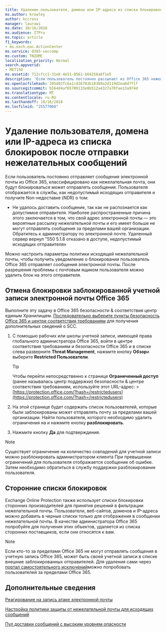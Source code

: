 ```yaml
---
title: Удаление пользователя, домена или IP-адреса из списка блокировок после отправки нежелательных сообщений
ms.author: krowley
author: kccross
manager: laurawi
ms.date: 10/16/2018
ms.audience: ITPro
ms.topic: article
f1_keywords:
- ms.exch.eac.ActionCenter
ms.service: O365-seccomp
ms.custom: TN2DMC
localization_priority: Normal
search.appverid:
- MET150
ms.assetid: 712cfcc1-31e8-4e51-8561-b64258a8f1e5
description: 'Если пользователь постоянно рассылает из Office 365 нежелательную почту, он может лишиться возможности отправлять сообщения. '
ms.openlocfilehash: 295d92fc6a1cd26783b18304a2d119d2ea0d7f1f
ms.sourcegitcommit: b164d4af65709133e0b512a4327a70fae13a974d
ms.translationtype: MT
ms.contentlocale: ru-RU
ms.lasthandoff: 10/16/2018
ms.locfileid: "25577068"
---
```

# <a name="removing-a-user-domain-or-ip-address-from-a-block-list-after-sending-spam-email"></a>Удаление пользователя, домена или IP-адреса из списка блокировок после отправки нежелательных сообщений

Если пользователь постоянно отправляет сообщения электронной почты из Office 365, классифицировано как нежелательная почта, они будут блокироваться может отправлять сообщения. Пользователя отображается в службы, как недопустимый исходящих отправителя и получите Non-недоставке (NDR) о том:

- Не удалось доставить сообщение, так как не распознается как допустимое отправителя. Наиболее распространенные причина этого заключается в том, что свой адрес электронной почты — это вероятные рассылку нежелательной почты и его имеет больше не могут отправлять сообщения за пределами вашей организации. Обратитесь к администратору по электронной почте.  Удаленный сервер вернул "550 5.1.8 отказано в доступе, недопустимый исходящих отправителя»

Можно настроить параметры политики исходящей нежелательной почты, чтобы получить уведомление о блокировании пользователь Office 365 отправляет сообщения электронной почты. После разрешения проблемы с почтовым ящиком пользователя можно удалить блок на этого отправителя.
  
## <a name="unblock-a-blocked-office-365-email-account"></a>Отмена блокировки заблокированной учетной записи электронной почты Office 365

Выполните эту задачу в Office 365 безопасности & соответствия центр единым Хранилищем. [Последовательно выберите пункты безопасность Office 365 и центре соответствия требованиям](go-to-the-securitycompliance-center.md) для получения дополнительных сведений о SCC.

1. С помощью рабочих или школы учетной записи, имеющей права глобального администратора Office 365, войти в центре соответствия требованиям и безопасности Office 365 и в списке слева разверните **Threat Management**, нажмите кнопку **Обзор**и выберите **Restricted Пользователи**.
    
    > [!TIP]
    > Чтобы перейти непосредственно к странице **Ограниченный доступ** (ранее называлась центр поддержки) безопасности &amp; центре соответствия требованиям, используйте этот URL-адрес: >[https://protection.office.com/?hash=/restrictedusers](https://protection.office.com/?hash=/restrictedusers)

2. На этой странице будет содержать список пользователей, которые были заблокированы может отправлять почту за пределами вашей организации.  Найти пользователя, которого необходимо удалить ограничения на и нажмите кнопку **разблокировать**.

3. Нажмите кнопку **Да** для подтверждения. 
    
> [!NOTE]
> Существует ограничение на количество совпадений для учетной записи можно разблокировать администратором клиента При превышении ограничений для пользователя отображается сообщение об ошибке. Затем необходимо обратиться в службу поддержки разблокирование пользователя.
  
## <a name="third-party-block-lists"></a>Сторонние списки блокировок

Exchange Online Protection также использует списки блокировки сторонних производителей для принятия решений в фильтрации нежелательной почты. Пользователи, веб-сайтов, доменов и IP-адреса можно добавить в черные списки только для отображения в сообщении нежелательной почты. В качестве администратора Office 365 попробуйте для получения этих объектов, удаляется из списка сторонних поставщиков, если они относятся к вам.

> [!NOTE]
> Если кто-то за пределами Office 365 не могут отправлять сообщения в учетную запись Office 365, может быть своей учетной записи в списке внешние заблокированных отправителей. Для удаления сами через [портал самостоятельного исключений](https://docs.microsoft.com/en-us/office365/SecurityCompliance/use-the-delist-portal-to-remove-yourself-from-the-office-365-blocked-senders-lis)можно попробовать пользователей за пределами Office 365. 

## <a name="for-more-information"></a>Дополнительные сведения

[Реагирование на запись атаке электронной почты](responding-to-a-compromised-email-account.md)

[Настройка политики защиты от нежелательной почты для исходящих сообщений](configure-the-outbound-spam-policy.md)
  
[Пул доставки сообщений с высоким уровнем опасности](high-risk-delivery-pool-for-outbound-messages.md)

  

  

